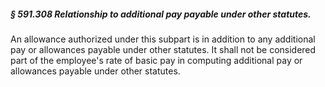 ##### § 591.308 Relationship to additional pay payable under other statutes. #####

An allowance authorized under this subpart is in addition to any additional pay or allowances payable under other statutes. It shall not be considered part of the employee's rate of basic pay in computing additional pay or allowances payable under other statutes.